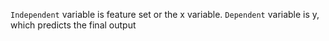 `Independent` variable is feature set or the x variable. `Dependent` variable is y, which predicts the final output 